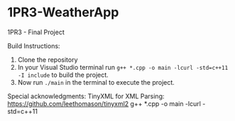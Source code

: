# 1PR3-WeatherApp
1PR3 - Final Project

Build Instructions:
1. Clone the repository
2. In your Visual Studio terminal run `g++ *.cpp -o main -lcurl -std=c++11 -I include` to build the project.
3. Now run `./main` in the terminal to execute the project.

Special acknowledgments:
TinyXML for XML Parsing: https://github.com/leethomason/tinyxml2
g++ *.cpp -o main -lcurl -std=c++11